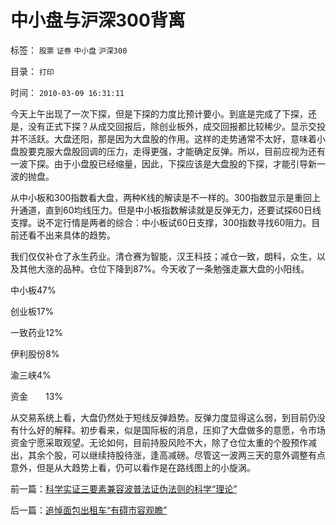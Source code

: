 # 中小盘与沪深300背离

标签： `股票` `证券` `中小盘` `沪深300` 

目录： `打印`

时间： `2010-03-09 16:31:11`

今天上午出现了一次下探，但是下探的力度比预计要小。到底是完成了下探，还是，没有正式下探？从成交回报后，除创业板外，成交回报都比较稀少。显示交投并不活跃。大盘还阳，那是因为大盘股的作用。这样的走势通常不太好，意味着小盘股要克服大盘股回调的压力，走得更强，才能确定反弹。所以，目前应视为还有一波下探。由于小盘股已经缩量，因此，下探应该是大盘股的下探，才能引导新一波的抛盘。

从中小板和300指数看大盘，两种K线的解读是不一样的。300指数显示是重回上升通道，直到60均线压力。但是中小板指数解读就是反弹无力，还要试探60日线支撑。说不定行情是两者的综合：中小板试60日支撑，300指数寻找60阻力。目前还看不出来具体的趋势。

我们仅仅补仓了永生药业。清仓赛为智能，汉王科技；减仓一致，朗科，众生，以及其他大涨的品种。仓位下降到87%。今天收了一条勉强走赢大盘的小阳线。

中小板47%

创业板17%

一致药业12%

伊利股份8%

渝三峡4%

资金　　13%

从交易系统上看，大盘仍然处于短线反弹趋势。反弹力度显得这么弱，到目前仍没有什么好的解释。初步看来，似是国际板的消息，压抑了大盘做多的意愿，令市场资金宁愿采取观望。无论如何，目前持股风险不大，除了仓位太重的个股预作减出，其余个股，可以继续持股待涨，逢高减磅。尽管这一波两三天的意外调整有点意外，但是从大趋势上看，仍可以看作是在路线图上的小旋涡。



前一篇：[科学实证三要素兼容波普法证伪法则的科学“理论”](../../../2010/3/8/科学实证三要素兼容波普法证伪法则的科学“理论”.md)

后一篇：[追悼面包出租车“有碍市容观瞻”](../../../2010/3/9/追悼面包出租车“有碍市容观瞻”.md)